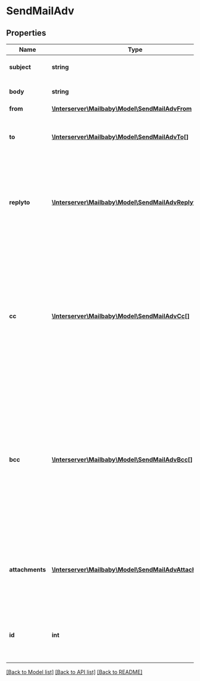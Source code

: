 # SendMailAdv

## Properties
Name | Type | Description | Notes
------------ | ------------- | ------------- | -------------
**subject** | **string** | The subject or title of the email | 
**body** | **string** | The main email contents. | 
**from** | [**\Interserver\Mailbaby\Model\SendMailAdvFrom**](SendMailAdvFrom.md) |  | 
**to** | [**\Interserver\Mailbaby\Model\SendMailAdvTo[]**](SendMailAdvTo.md) | A list of destionation email addresses to send this to | 
**replyto** | [**\Interserver\Mailbaby\Model\SendMailAdvReplyto[]**](SendMailAdvReplyto.md) | (optional) A list of email addresses that specify where replies to the email should be sent instead of the _from_ address. | [optional] 
**cc** | [**\Interserver\Mailbaby\Model\SendMailAdvCc[]**](SendMailAdvCc.md) | (optional) A list of email addresses to carbon copy this message to.  They are listed on the email and anyone getting the email can see this full list of Contacts who received the email as well. | [optional] 
**bcc** | [**\Interserver\Mailbaby\Model\SendMailAdvBcc[]**](SendMailAdvBcc.md) | (optional) list of email addresses that should receive copies of the email.  They are hidden on the email and anyone gettitng the email would not see the other people getting the email in this list. | [optional] 
**attachments** | [**\Interserver\Mailbaby\Model\SendMailAdvAttachments[]**](SendMailAdvAttachments.md) | (optional) File attachments to include in the email.  The file contents must be base64 encoded! | [optional] 
**id** | **int** | (optional)  ID of the Mail order within our system to use as the Mail Account. | [optional] 

[[Back to Model list]](../../README.md#documentation-for-models) [[Back to API list]](../../README.md#documentation-for-api-endpoints) [[Back to README]](../../README.md)

